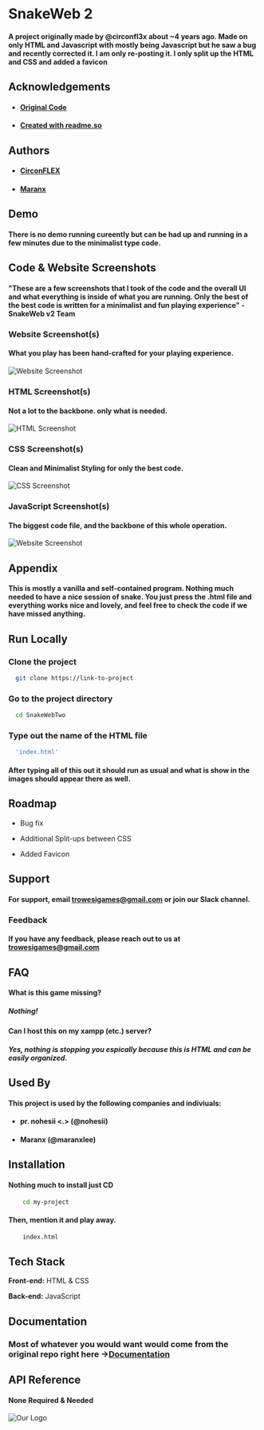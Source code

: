 
# SnakeWeb 2

#### A project originally made by @circonfl3x about ~4 years ago. Made on only HTML and Javascript with mostly being Javascript but he saw a bug and recently corrected it. I am only re-posting it. I only split up the HTML and CSS and added a favicon


## Acknowledgements

 - #### [Original Code](https://github.com/circonfl3x/SnakeWeb)
 - #### [Created with readme.so](https://readme.so)
 


## Authors

- #### [CirconFLEX](https://www.github.com/circonfl3x)
- #### [Maranx](https://www.github.com/maranxlee)


## Demo

#### There is no demo running cureently but can be had up and running in a few minutes due to the minimalist type code.




## Code & Website Screenshots

#### "These are a few screenshots that I took of the code and the overall UI and what everything is inside of what you are running. Only the best of the best code is written for a minimalist and fun playing experience" - SnakeWeb v2 Team

### Website Screenshot(s)
#### What you play has been hand-crafted for your playing experience.

![Website Screenshot](https://raw.githubusercontent.com/MaranxHD/SnakeWebTwo/main/sources/.jpg/Website%20(Screenshot).jpg)
### HTML Screenshot(s)
#### Not a lot to the backbone. only what is needed.

![HTML Screenshot](https://raw.githubusercontent.com/MaranxHD/SnakeWebTwo/main/sources/.jpg/Code%20-%20HTML%20(Screenshot).jpg)
### CSS Screenshot(s)
#### Clean and Minimalist Styling for only the best code.

![CSS Screenshot](https://raw.githubusercontent.com/MaranxHD/SnakeWebTwo/main/sources/.jpg/Code%20-%20CSS%20(Screenshot).jpg)
### JavaScript Screenshot(s)
#### The biggest code file, and the backbone of this whole operation.

![Website Screenshot](https://raw.githubusercontent.com/MaranxHD/SnakeWebTwo/main/sources/.jpg/Code%20-%20JS%20(Screenshot).jpg)




## Appendix

#### This is mostly a vanilla and self-contained program. Nothing much needed to have a nice session of snake. You just press the .html file and everything works nice and lovely, and feel free to check the code if we have missed anything.




## Run Locally

### Clone the project

```bash
  git clone https://link-to-project
```

### Go to the project directory

```bash
  cd SnakeWebTwo
```

### Type out  the name of the HTML file

```bash
  'index.html'
```

#### After typing all of this out it should run as usual and what is show in the images should appear there as well.

## Roadmap

- Bug fix

- Additional Split-ups between CSS

- Added Favicon


## Support

#### For support, email trowesigames@gmail.com or join our Slack channel.


### Feedback

#### If you have any feedback, please reach out to us at trowesigames@gmail.com


## FAQ

#### What is this game missing?

##### Nothing!

#### Can I host this on my xampp (etc.) server?

##### Yes, nothing is stopping you espically because this is HTML and can be easily organized.


## Used By

#### This project is used by the following companies and indiviuals:

 - #### pr. nohesii <.> (@nohesii)

- #### Maranx (@maranxlee)


## Installation

#### Nothing much to install just CD

```bash
    cd my-project
```
 #### Then, mention it and play away.

```bash
    index.html
```
    
## Tech Stack

**Front-end:** HTML & CSS

**Back-end:** JavaScript


## Documentation

### Most of whatever you would want would come from the original repo right here ->[Documentation](https://https://github.com/circonfl3x/SnakeWeb)


## API Reference

#### None Required & Needed

![Our Logo](https://www.typinggames.zone/web/resources/templates/frontend/typingmaster/snake51/images/logo.png)

